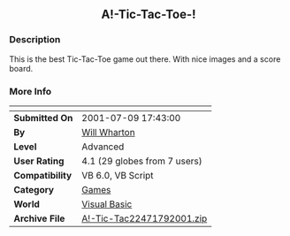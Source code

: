 ﻿<div align="center">

## A\!\-Tic\-Tac\-Toe\-\!


</div>

### Description

This is the best Tic-Tac-Toe game out there. With nice images and a score board.
 
### More Info
 


<span>             |<span>
---                |---
**Submitted On**   |2001-07-09 17:43:00
**By**             |[Will Wharton](https://github.com/Planet-Source-Code/PSCIndex/blob/master/ByAuthor/will-wharton.md)
**Level**          |Advanced
**User Rating**    |4.1 (29 globes from 7 users)
**Compatibility**  |VB 6\.0, VB Script
**Category**       |[Games](https://github.com/Planet-Source-Code/PSCIndex/blob/master/ByCategory/games__1-38.md)
**World**          |[Visual Basic](https://github.com/Planet-Source-Code/PSCIndex/blob/master/ByWorld/visual-basic.md)
**Archive File**   |[A\!\-Tic\-Tac22471792001\.zip](https://github.com/Planet-Source-Code/will-wharton-a-tic-tac-toe__1-24860/archive/master.zip)








